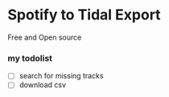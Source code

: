 # Spotify to Tidal Export

Free and Open source

### my todolist
- [ ] search for missing tracks
- [ ] download csv
